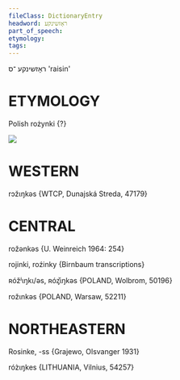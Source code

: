 ```yaml
---
fileClass: DictionaryEntry
headword: ראָזשינקע
part_of_speech: 
etymology: 
tags: 
---
```

ראָזשינקע
־ס
'raisin'

ETYMOLOGY
===========
Polish rożynki {?}

![](https://ia902902.us.archive.org/9/items/Yiddish-Dialect-Maps/Beranek_Karte_106.jpg)

WESTERN
========

rɔžɩŋkəs {WTCP, Dunajská Streda, 47179}

CENTRAL
========

rožənkəs {U. Weinreich 1964: 254}

rojinki, roźinky {Birnbaum transcriptions}

ʀóžʲɩŋkɩ/əs, ʀóᶎ̌ɩŋkəs {POLAND, Wolbrom, 50196}

rožɩnkəs {POLAND, Warsaw, 52211}

NORTHEASTERN
==============

Rosinke, -ss {Grajewo, Olsvanger 1931}

róz̀ɩŋkes {LITHUANIA, Vilnius, 54257}